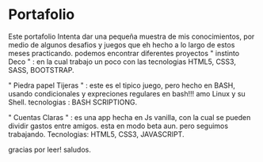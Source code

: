 # Portafolio
Este portafolio Intenta dar una pequeña muestra de mis conocimientos, por medio de algunos desafios y juegos que eh hecho a lo largo de estos meses practicando.
podemos encontrar diferentes proyectos
" instinto Deco " :
en la cual trabajo un poco con las tecnologias HTML5, CSS3, SASS, BOOTSTRAP.

" Piedra papel Tijeras " :
este es el tipico juego, pero hecho en BASH, usando condicionales y expreciones regulares en bash!!!
amo Linux y su Shell.
tecnologias : BASH SCRIPTIONG.

" Cuentas Claras " :
es una app hecha en Js vanilla, con la cual se pueden dividir gastos entre amigos.
esta en modo beta aun.
pero seguimos trabajando.
Tecnologias: HTML5, CSS3, JAVASCRIPT.

gracias por leer!
saludos.
